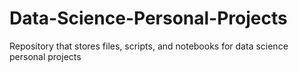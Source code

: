 # Data-Science-Personal-Projects
Repository that stores files, scripts, and notebooks for data science personal projects
